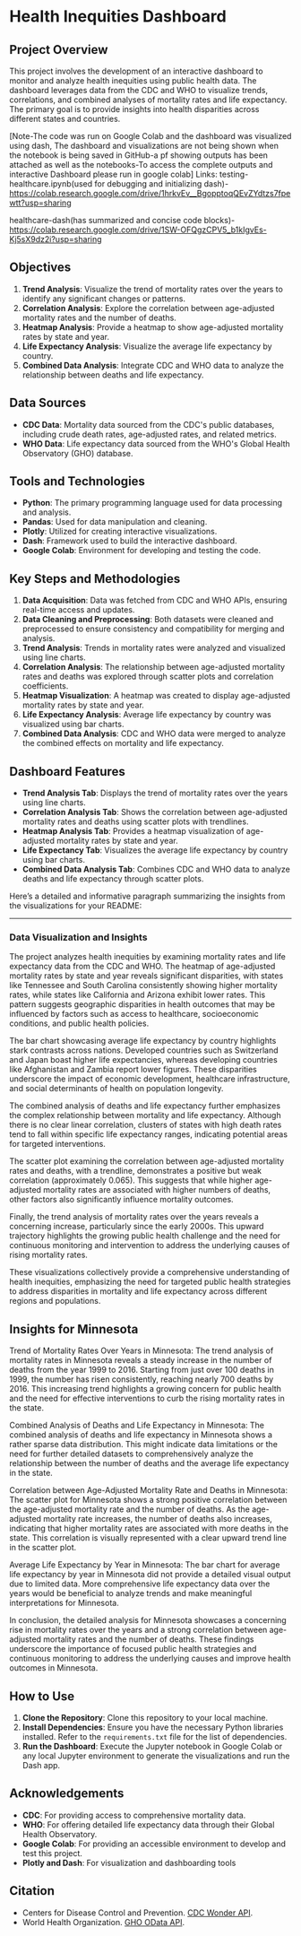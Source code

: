 

# Health Inequities Dashboard

## Project Overview

This project involves the development of an interactive dashboard to monitor and analyze health inequities using public health data. The dashboard leverages data from the CDC and WHO to visualize trends, correlations, and combined analyses of mortality rates and life expectancy. The primary goal is to provide insights into health disparities across different states and countries.

 [Note-The code was run on Google Colab and the dashboard was visualized using dash, The dashboard and visualizations are not being shown when the notebook is being saved in GitHub-a pf showing outputs has been attached as well as the notebooks-To access the complete outputs and interactive Dashboard please run in google colab]
Links:
testing-healthcare.ipynb(used for debugging and initializing dash)- 
https://colab.research.google.com/drive/1hrkvEv__BgopptoqQEvZYdtzs7fpewtt?usp=sharing


healthcare-dash(has summarized and concise code blocks)- 
https://colab.research.google.com/drive/1SW-OFQgzCPV5_b1kIgvEs-Kj5sX9dz2i?usp=sharing

## Objectives

1. **Trend Analysis**: Visualize the trend of mortality rates over the years to identify any significant changes or patterns.
2. **Correlation Analysis**: Explore the correlation between age-adjusted mortality rates and the number of deaths.
3. **Heatmap Analysis**: Provide a heatmap to show age-adjusted mortality rates by state and year.
4. **Life Expectancy Analysis**: Visualize the average life expectancy by country.
5. **Combined Data Analysis**: Integrate CDC and WHO data to analyze the relationship between deaths and life expectancy.

## Data Sources

- **CDC Data**: Mortality data sourced from the CDC's public databases, including crude death rates, age-adjusted rates, and related metrics.
- **WHO Data**: Life expectancy data sourced from the WHO's Global Health Observatory (GHO) database.

## Tools and Technologies

- **Python**: The primary programming language used for data processing and analysis.
- **Pandas**: Used for data manipulation and cleaning.
- **Plotly**: Utilized for creating interactive visualizations.
- **Dash**: Framework used to build the interactive dashboard.
- **Google Colab**: Environment for developing and testing the code.

## Key Steps and Methodologies

1. **Data Acquisition**: Data was fetched from CDC and WHO APIs, ensuring real-time access and updates.
2. **Data Cleaning and Preprocessing**: Both datasets were cleaned and preprocessed to ensure consistency and compatibility for merging and analysis.
3. **Trend Analysis**: Trends in mortality rates were analyzed and visualized using line charts.
4. **Correlation Analysis**: The relationship between age-adjusted mortality rates and deaths was explored through scatter plots and correlation coefficients.
5. **Heatmap Visualization**: A heatmap was created to display age-adjusted mortality rates by state and year.
6. **Life Expectancy Analysis**: Average life expectancy by country was visualized using bar charts.
7. **Combined Data Analysis**: CDC and WHO data were merged to analyze the combined effects on mortality and life expectancy.

## Dashboard Features

- **Trend Analysis Tab**: Displays the trend of mortality rates over the years using line charts.
- **Correlation Analysis Tab**: Shows the correlation between age-adjusted mortality rates and deaths using scatter plots with trendlines.
- **Heatmap Analysis Tab**: Provides a heatmap visualization of age-adjusted mortality rates by state and year.
- **Life Expectancy Tab**: Visualizes the average life expectancy by country using bar charts.
- **Combined Data Analysis Tab**: Combines CDC and WHO data to analyze deaths and life expectancy through scatter plots.

Here’s a detailed and informative paragraph summarizing the insights from the visualizations for your README:

---

### Data Visualization and Insights

The project analyzes health inequities by examining mortality rates and life expectancy data from the CDC and WHO. The heatmap of age-adjusted mortality rates by state and year reveals significant disparities, with states like Tennessee and South Carolina consistently showing higher mortality rates, while states like California and Arizona exhibit lower rates. This pattern suggests geographic disparities in health outcomes that may be influenced by factors such as access to healthcare, socioeconomic conditions, and public health policies.

The bar chart showcasing average life expectancy by country highlights stark contrasts across nations. Developed countries such as Switzerland and Japan boast higher life expectancies, whereas developing countries like Afghanistan and Zambia report lower figures. These disparities underscore the impact of economic development, healthcare infrastructure, and social determinants of health on population longevity.

The combined analysis of deaths and life expectancy further emphasizes the complex relationship between mortality and life expectancy. Although there is no clear linear correlation, clusters of states with high death rates tend to fall within specific life expectancy ranges, indicating potential areas for targeted interventions.

The scatter plot examining the correlation between age-adjusted mortality rates and deaths, with a trendline, demonstrates a positive but weak correlation (approximately 0.065). This suggests that while higher age-adjusted mortality rates are associated with higher numbers of deaths, other factors also significantly influence mortality outcomes.

Finally, the trend analysis of mortality rates over the years reveals a concerning increase, particularly since the early 2000s. This upward trajectory highlights the growing public health challenge and the need for continuous monitoring and intervention to address the underlying causes of rising mortality rates.

These visualizations collectively provide a comprehensive understanding of health inequities, emphasizing the need for targeted public health strategies to address disparities in mortality and life expectancy across different regions and populations.

## Insights for Minnesota
Trend of Mortality Rates Over Years in Minnesota: The trend analysis of mortality rates in Minnesota reveals a steady increase in the number of deaths from the year 1999 to 2016. Starting from just over 100 deaths in 1999, the number has risen consistently, reaching nearly 700 deaths by 2016. This increasing trend highlights a growing concern for public health and the need for effective interventions to curb the rising mortality rates in the state.


Combined Analysis of Deaths and Life Expectancy in Minnesota: The combined analysis of deaths and life expectancy in Minnesota shows a rather sparse data distribution. This might indicate data limitations or the need for further detailed datasets to comprehensively analyze the relationship between the number of deaths and the average life expectancy in the state.


Correlation between Age-Adjusted Mortality Rate and Deaths in Minnesota: The scatter plot for Minnesota shows a strong positive correlation between the age-adjusted mortality rate and the number of deaths. As the age-adjusted mortality rate increases, the number of deaths also increases, indicating that higher mortality rates are associated with more deaths in the state. This correlation is visually represented with a clear upward trend line in the scatter plot.


Average Life Expectancy by Year in Minnesota: The bar chart for average life expectancy by year in Minnesota did not provide a detailed visual output due to limited data. More comprehensive life expectancy data over the years would be beneficial to analyze trends and make meaningful interpretations for Minnesota.


In conclusion, the detailed analysis for Minnesota showcases a concerning rise in mortality rates over the years and a strong correlation between age-adjusted mortality rates and the number of deaths. These findings underscore the importance of focused public health strategies and continuous monitoring to address the underlying causes and improve health outcomes in Minnesota.



## How to Use

1. **Clone the Repository**: Clone this repository to your local machine.
2. **Install Dependencies**: Ensure you have the necessary Python libraries installed. Refer to the `requirements.txt` file for the list of dependencies.
3. **Run the Dashboard**: Execute the Jupyter notebook in Google Colab or any local Jupyter environment to generate the visualizations and run the Dash app.

## Acknowledgements


- **CDC**: For providing access to comprehensive mortality data.
- **WHO**: For offering detailed life expectancy data through their Global Health Observatory.
- **Google Colab**: For providing an accessible environment to develop and test this project.
- **Plotly and Dash**: For visualization and dashboarding tools 

## Citation

- Centers for Disease Control and Prevention. [CDC Wonder API](https://wonder.cdc.gov).
- World Health Organization. [GHO OData API](https://ghoapi.azureedge.net/api).


